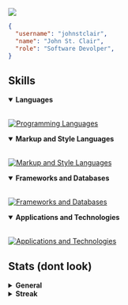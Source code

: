 [![](https://visitcount.itsvg.in/api?id=johnstclair&label=Profile%20Views&color=11&icon=5&pretty=false)](https://visitcount.itsvg.in)

```json
{
  "username": "johnstclair",
  "name": "John St. Clair",
  "role": "Software Devolper",
}
```

## Skills

<details open>
  <summary><b>Languages</b></summary>
  <br>

[![Programming Languages](https://skillicons.dev/icons?i=c,cs,js,typescript,python)](https://skillicons.dev)
</details>

<details open>
  <summary><b>Markup and Style Languages</b></summary>
  <br>

[![Markup and Style Languages](https://skillicons.dev/icons?i=html,css,markdown)](https://skillicons.dev)
</details>

<details open>
  <summary><b>Frameworks and Databases</b></summary>
  <br>

[![Frameworks and Databases](https://skillicons.dev/icons?i=react,express,mongodb,vite)](https://skillicons.dev)
</details>

<details open>
  <summary><b>Applications and  Technologies</b></summary>
  <br>

[![Applications and  Technologies](https://skillicons.dev/icons?i=linux,nix,git,github,godot,neovim,arduino)](https://skillicons.dev)
</details>

## Stats (dont look)

<details>
  <summary><b>General</b></summary>
  <br>
  
<img height="180em" src="https://denvercoder1-github-readme-stats.vercel.app/api/?username=johnstclair&show_icons=true&include_all_commits=true&count_private=true&theme=react&hide_border=true&bg_color=0d1117&title_color=A594FD&icon_color=A594FD"/>
<img height="180em" src="https://denvercoder1-github-readme-stats.vercel.app/api/top-langs/?username=johnstclair&langs_count=8&layout=compact&theme=react&hide_border=true&bg_color=0d1117&title_color=A594FD&icon_color=A594FD"/>

</details>

<details>
  <summary><b>Streak</b></summary>
  <br>

[![GitHub Streak](https://streak-stats.demolab.com?user=johnstclair&theme=transparent&date_format=%5BY%20%5DM%20j)](https://git.io/streak-stats)
</details>
